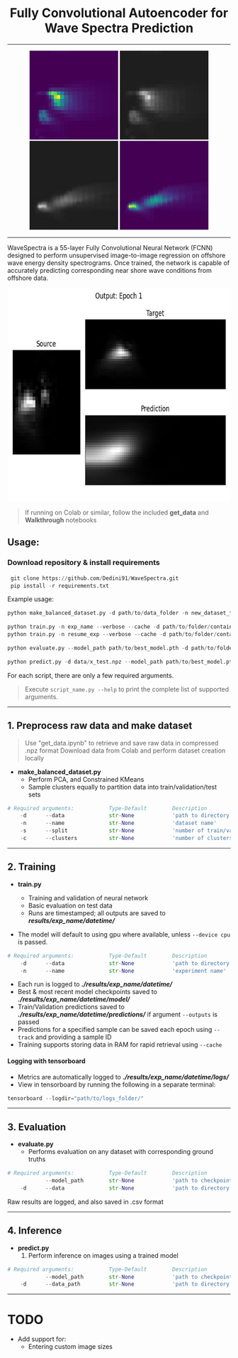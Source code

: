 <h1 align="center">Fully Convolutional Autoencoder for Wave Spectra Prediction</h1>

---

<p align="center">
   <img src="assets/Offshore_example.jpg" alt="Raw offshore spectra" style="height: 200px; width:200px;"/>
   <img src="assets/Offshore_proc.jpg" alt="Processed offshore spectra" style="height: 200px; width:200px;"/>
   <img src="assets/NearShore_proc.jpg" alt="Processed near shore spectra" style="height: 200px; width:200px;"/>
   <img src="assets/NearShore_example.jpg" alt="Raw near shore spectra" style="height: 200px; width:200px;"/>
</p>

---

WaveSpectra is a 55-layer Fully Convolutional Neural Network (FCNN) designed to perform unsupervised image-to-image regression on offshore wave energy density spectrograms. Once trained, the network is capable of accurately predicting corresponding near shore wave conditions from offshore data. 

<p align="center">
   <img src="assets/training.gif" alt="Tracked training sample" style="height: 480px; width:640px;"/>
</p>

> If running on Colab or similar, follow the included **get_data** and **Walkthrough** notebooks

## Usage:
### **Download repository & install requirements**
   ```python
    git clone https://github.com/Dedini91/WaveSpectra.git
    pip install -r requirements.txt
   ```

Example usage:
```python
python make_balanced_dataset.py -d path/to/data_folder -n new_dataset_test -c 50 --split 80 20 10
```
```python
python train.py -n exp_name --verbose --cache -d path/to/folder/containing/npz_files -b 1 -e 30 --lr 0.00001 --track 05902 --outputs --device cuda --num_workers 1
python train.py -n resume_exp --verbose --cache -d path/to/folder/containing/npz_files --model_path path/to/model/last.pth --track 05902 --outputs --device cuda --resume --num_workers 1
```
```python
python evaluate.py --model_path path/to/best_model.pth -d path/to/folder/containing/npz_files --verbose --device cuda
```
```python
python predict.py -d data/x_test.npz --model_path path/to/best_model.pth
```

For each script, there are only a few required arguments. 

> Execute `script_name.py --help` to print the complete list of supported arguments.

---

## 1. **Preprocess raw data and make dataset**
> Use "get_data.ipynb" to retrieve and save raw data in compressed .npz format
> Download data from Colab and perform dataset creation locally

* **make_balanced_dataset.py**
   * Perform PCA, and Constrained KMeans
   * Sample clusters equally to partition data into train/validation/test sets
 
```python
# Required arguments:           Type-Default        Description
    -d      --data              str-None            'path to directory containing .npz files'
    -n      --name              str-None            'dataset name'
    -s      --split             str-None            'number of train/val/test samples per cluster. e.g. --split 50 20 10"'
    -c      --clusters          str-None            'number of clusters (classes)'
```
---

## 2. **Training**
* **train.py**
   * Training and validation of neural network
   * Basic evaluation on test data
   * Runs are timestamped; all outputs are saved to ***results/exp_name/datetime/***

* The model will default to using gpu where available, unless `--device cpu` is passed.

```python
# Required arguments:           Type-Default        Description
    -d      --data              str-None            'path to directory containing .npz files'
    -n      --name              str-None            'experiment name'
```
* Each run is logged to ***./results/exp_name/datetime/***
* Best & most recent model checkpoints saved to ***./results/exp_name/datetime/model/***
* Train/Validation predictions saved to ***./results/exp_name/datetime/predictions/*** if argument ```--outputs``` is passed
* Predictions for a specified sample can be saved each epoch using ```--track``` and providing a sample ID
* Training supports storing data in RAM for rapid retrieval using ```--cache```

#### **Logging with tensorboard**
* Metrics are automatically logged to ***./results/exp_name/datetime/logs/***
* View in tensorboard by running the following in a separate terminal:
```python
tensorboard --logdir="path/to/logs_folder/"
```
---

## 3. **Evaluation**
* **evaluate.py**
   * Performs evaluation on any dataset with corresponding ground truths

```python
# Required arguments:           Type-Default        Description
            --model_path        str-None            'path to checkpoint'
    -d      --data              str-None            'path to directory containing .npz files'
```
Raw results are logged, and also saved in .csv format

---

## 4. **Inference**
* **predict.py**
   1. Perform inference on images using a trained model

```python
# Required arguments:           Type-Default        Description
            --model_path        str-None            'path to checkpoint'
    -d      --data_path         str-None            'path to directory containing .npz files'
```

---

# TODO

* Add support for:
   * Entering custom image sizes
